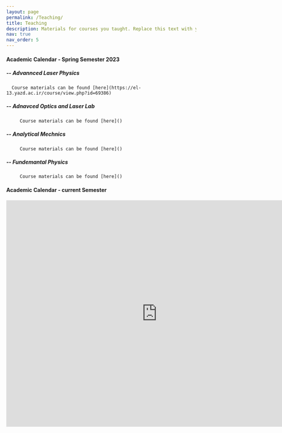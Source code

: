 ```yaml
---
layout: page
permalink: /Teaching/
title: Teaching
description: Materials for courses you taught. Replace this text with your description.
nav: true
nav_order: 5
---
```

#### Academic Calendar - Spring Semester 2023

##### -- Advannced Laser Physics 
      Course materials can be found [here](https://el-13.yazd.ac.ir/course/view.php?id=69386)

##### -- Adnavced Optics and Laser Lab
         Course materials can be found [here]()

##### -- Analytical Mechnics
         Course materials can be found [here]()

##### -- Fundemantal Physics
         Course materials can be found [here]()

#### Academic Calendar - current Semester

<iframe src="https://calendar.google.com/calendar/embed?src=0ppu0k1mki0uelh3kgamrj8k18%40group.calendar.google.com&ctz=Asia%2FTehran" style="border: 0" width="800" height="600" frameborder="0" scrolling="no"></iframe>

